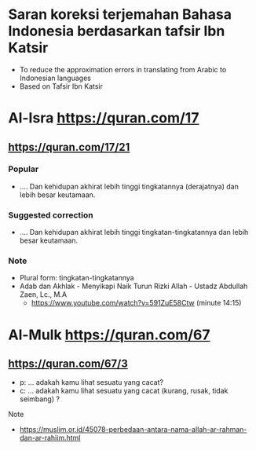 # Saran koreksi terjemahan Bahasa Indonesia berdasarkan tafsir Ibn Katsir
* To reduce the approximation errors in translating from Arabic to Indonesian languages
* Based on Tafsir Ibn Katsir

# Al-Isra https://quran.com/17
## https://quran.com/17/21

### Popular
* .... Dan kehidupan akhirat lebih tinggi tingkatannya (derajatnya) dan lebih besar keutamaan.

### Suggested correction
* .... Dan kehidupan akhirat lebih tinggi tingkatan-tingkatannya dan lebih besar keutamaan.

### Note
* Plural form: tingkatan-tingkatannya
* Adab dan Akhlak - Menyikapi Naik Turun Rizki Allah - Ustadz Abdullah Zaen, Lc., M.A
  * https://www.youtube.com/watch?v=591ZuE58Ctw (minute 14:15)

# Al-Mulk https://quran.com/67
## https://quran.com/67/3
* p: ... adakah kamu lihat sesuatu yang cacat?
* c: ... adakah kamu lihat sesuatu yang cacat (kurang, rusak, tidak seimbang) ?

Note
* https://muslim.or.id/45078-perbedaan-antara-nama-allah-ar-rahman-dan-ar-rahiim.html
